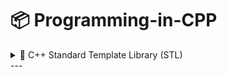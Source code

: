 # 📦 Programming-in-CPP

<details>
<summary>📂 C++ Standard Template Library (STL)</summary>

<details>
<summary>📂 1. Introduction</summary>

* 📄 [1.1. C++ Standard Template Library (STL).md](./C++%20Standard%20Template%20Library%20%28STL%29/1.%20Introduction/1.1.%20C++%20Standard%20Template%20Library%20%28STL%29.md)

</details>

<details>
<summary>📂 2. Containers in STL</summary>

* 📄 [2.1. Containers in C++ STL.md](./C++%20Standard%20Template%20Library%20%28STL%29/2.%20Containers%20in%20STL/2.1.%20Containers%20in%20C++%20STL.md)
* 📄 [2.2. Common Initialization Techniques.md](./C++%20Standard%20Template%20Library%20%28STL%29/2.%20Containers%20in%20STL/2.2.%20Common%20Initialization%20Techniques.md)

<details>
<summary>📂 2.3. Sequence Containers</summary>

* 📄 [2.3.1. Array class in C++.md](./C++%20Standard%20Template%20Library%20%28STL%29/2.%20Containers%20in%20STL/2.3.%20Sequence%20Containers/2.3.1.%20Array%20class%20in%20C++.md)
* 📄 [2.3.2. Vector in C++ STL.md](./C++%20Standard%20Template%20Library%20%28STL%29/2.%20Containers%20in%20STL/2.3.%20Sequence%20Containers/2.3.2.%20Vector%20in%20C++%20STL.md)
* 📄 [2.3.3. Deque in C++ STL.md](./C++%20Standard%20Template%20Library%20%28STL%29/2.%20Containers%20in%20STL/2.3.%20Sequence%20Containers/2.3.3.%20Deque%20in%20C++%20STL.md)
* 📄 [2.3.4. Difference between vector and deque.md](./C++%20Standard%20Template%20Library%20%28STL%29/2.%20Containers%20in%20STL/2.3.%20Sequence%20Containers/2.3.4.%20Difference%20between%20vector%20and%20deque.md)
* 📄 [2.3.5. List in C++ STL.md](./C++%20Standard%20Template%20Library%20%28STL%29/2.%20Containers%20in%20STL/2.3.%20Sequence%20Containers/2.3.5.%20List%20in%20C++%20STL.md)
* 📄 [2.3.6. Forward List in C++ STL.md](./C++%20Standard%20Template%20Library%20%28STL%29/2.%20Containers%20in%20STL/2.3.%20Sequence%20Containers/2.3.6.%20Forward%20List%20in%20C++%20STL.md)

</details>

<details>
<summary>📂 2.4. Associative Containers</summary>

* 📄 [2.4.1. Set or Ordered Set.md](./C++%20Standard%20Template%20Library%20%28STL%29/2.%20Containers%20in%20STL/2.4.%20Associative%20Containers/2.4.1.%20Set%20or%20Ordered%20Set.md)
* 📄 [2.4.2. Map or Ordered Map.md](./C++%20Standard%20Template%20Library%20%28STL%29/2.%20Containers%20in%20STL/2.4.%20Associative%20Containers/2.4.2.%20Map%20or%20Ordered%20Map.md)
* 📄 [2.4.3. Multiset.md](./C++%20Standard%20Template%20Library%20%28STL%29/2.%20Containers%20in%20STL/2.4.%20Associative%20Containers/2.4.3.%20Multiset.md)
* 📄 [2.4.4. Multimap.md](./C++%20Standard%20Template%20Library%20%28STL%29/2.%20Containers%20in%20STL/2.4.%20Associative%20Containers/2.4.4.%20Multimap.md)

</details>

<details>
<summary>📂 2.5. Unordered Associative Containers</summary>

* 📄 [2.5.1. Unordered Set.md](./C++%20Standard%20Template%20Library%20%28STL%29/2.%20Containers%20in%20STL/2.5.%20Unordered%20Associative%20Containers/2.5.1.%20Unordered%20Set.md)
* 📄 [2.5.2. Unordered Map.md](./C++%20Standard%20Template%20Library%20%28STL%29/2.%20Containers%20in%20STL/2.5.%20Unordered%20Associative%20Containers/2.5.2.%20Unordered%20Map.md)
* 📄 [2.5.3. Unordered Multiset.md](./C++%20Standard%20Template%20Library%20%28STL%29/2.%20Containers%20in%20STL/2.5.%20Unordered%20Associative%20Containers/2.5.3.%20Unordered%20Multiset.md)
* 📄 [2.5.4. Unordered Multimap.md](./C++%20Standard%20Template%20Library%20%28STL%29/2.%20Containers%20in%20STL/2.5.%20Unordered%20Associative%20Containers/2.5.4.%20Unordered%20Multimap.md)

</details>

<details>
<summary>📂 2.6. Container Adapters</summary>

* 📄 [2.6.1. Stack.md](./C++%20Standard%20Template%20Library%20%28STL%29/2.%20Containers%20in%20STL/2.6.%20Container%20Adapters/2.6.1.%20Stack.md)
* 📄 [2.6.2. Queue.md](./C++%20Standard%20Template%20Library%20%28STL%29/2.%20Containers%20in%20STL/2.6.%20Container%20Adapters/2.6.2.%20Queue.md)
* 📄 [2.6.3. Priority Queue.md](./C++%20Standard%20Template%20Library%20%28STL%29/2.%20Containers%20in%20STL/2.6.%20Container%20Adapters/2.6.3.%20Priority%20Queue.md)
* 📄 [2.6.4. Comparison of queue, deque, and priority\_queue.md](./C++%20Standard%20Template%20Library%20%28STL%29/2.%20Containers%20in%20STL/2.6.%20Container%20Adapters/2.6.4.%20Comparison%20of%20queue%2C%20deque%2C%20and%20priority_queue.md)

</details>

</details>

<details>
<summary>📂 3. Iterators in STL</summary>

* 📄 [3.1. Introduction to Iterators.md](./C++%20Standard%20Template%20Library%20%28STL%29/3.%20Iterators%20in%20STL/3.1.%20Introduction%20to%20Iterators.md)

</details>

<details>
<summary>📂 4. Algorithms in STL</summary>

* 📄 [4.1. Introduction to STL Algorithms.md](./C++%20Standard%20Template%20Library%20%28STL%29/4.%20Algorithms%20in%20STL/4.1.%20Introduction%20to%20STL%20Algorithms.md)

</details>

<details>
<summary>📂 Programming Techniques</summary>

* 📄 [Bit Manipulation in C++.md](./C++%20Standard%20Template%20Library%20%28STL%29/Programming%20Techniques/Bit%20Manipulation%20in%20C++.md)

</details>

* 📄 [6. STL Time Complexity.md](./C++%20Standard%20Template%20Library%20%28STL%29/6.%20STL%20Time%20Complexity.md)

</details>
---
